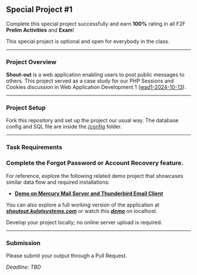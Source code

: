 ## Special Project #1

Complete this special project successfully
and earn **100%** rating in all F2F **Prelim Activities** and **Exam**!

This special project is optional and open for everybody in the class.

---
### Project Overview
**Shout-out** is a web application enabling users
to post public messages to others.
This project served as a case study for our PHP Sessions and Cookies discussion
in Web Application Development 1 ([wad1-2024-10-13](https://github.com/aclc-iriga-wad1-2024/wad1-2024-10-13)).

---
### Project Setup
Fork this repository and set up the project our usual way.
The database config and SQL file are inside the [/config](config) folder.

---
### Task Requirements
### Complete the Forgot Password or Account Recovery feature.

For reference, explore the following related demo project
that showcases similar data flow and required installations:

- [**Demo on Mercury Mail Server and Thunderbird Email Client**](https://kulotsystems.github.io/randomjokes)

You can also explore a full working version of the application at [***shoutout.kulotsystems.com***](https://shoutout.kulotsystems.com)
or watch this [***demo***](https://drive.google.com/file/d/1ilPMdtp17SZrohA1MUKb4LJdRXr2pBzD) on localhost.

Develop your project locally; no online server upload is required.

---
### Submission
Please submit your output through a Pull Request.

_Deadline: TBD_